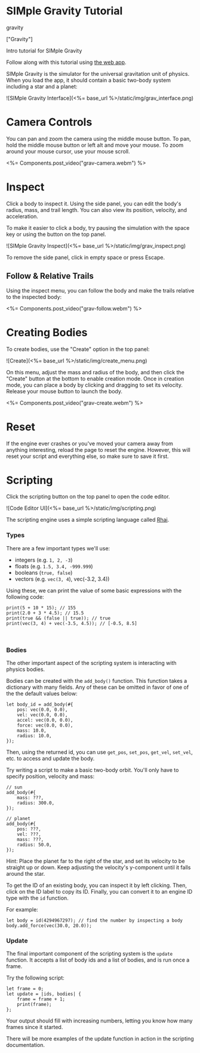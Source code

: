 # SIMple Gravity Tutorial

gravity

["Gravity"]

Intro tutorial for SIMple Gravity

Follow along with this tutorial using [the web app](https://gravity.simple-physics.org).

SIMple Gravity is the simulator for the universal gravitation unit of physics. When you load
the app, it should contain a basic two-body system including a star and a planet:

![SIMple Gravity Interface](<%= base_url %>/static/img/grav_interface.png)

# Camera Controls

You can pan and zoom the camera using the middle mouse button. To pan,
hold the middle mouse button or left alt and move your mouse. To zoom around your
mouse cursor, use your mouse scroll.

<%= Components.post_video("grav-camera.webm") %>

# Inspect

Click a body to inspect it. Using the side panel, you can edit the body's radius, mass, and trail length.
You can also view its position, velocity, and acceleration.

To make it easier to click a body, try pausing the simulation with the space key or
using the button on the top panel.

![SIMple Gravity Inspect](<%= base_url %>/static/img/grav_inspect.png)

To remove the side panel, click in empty space or press Escape.

## Follow & Relative Trails

Using the inspect menu, you can follow the body and make the trails relative to the inspected body:

<%= Components.post_video("grav-follow.webm") %>

# Creating Bodies

To create bodies, use the "Create"  option in the top panel:

![Create](<%= base_url %>/static/img/create_menu.png)

On this menu, adjust the mass and radius of the body, and then click the "Create" button at
the bottom to enable creation mode. Once in creation mode, you can place a body by clicking and
dragging to set its velocity. Release your mouse button to launch the body.

<%= Components.post_video("grav-create.webm") %>

# Reset

If the engine ever crashes or you've moved your camera away from anything interesting,
reload the page to reset the engine. However, this will reset your script and everything
else, so make sure to save it first.

# Scripting

Click the scripting button on the top panel to open the code editor.

![Code Editor UI](<%= base_url %>/static/img/scripting.png)

The scripting engine uses a simple scripting language called [Rhai](https://rhai.rs/book/index.html).

### Types

There are a few important types we'll use:
- integers (e.g. `1, 2, -3`)
- floats (e.g. `1.5, 3.4, -999.999`)
- booleans (`true, false`)
- vectors (e.g. `vec(3, 4`), vec(-3.2, 3.4))

Using these, we can print the value of some basic expressions with the following code:
```rhai
print(5 + 10 * 15); // 155
print(2.0 + 3 * 4.5); // 15.5
print(true && (false || true)); // true
print(vec(3, 4) + vec(-3.5, 4.5)); // [-0.5, 8.5]
```

<br>

### Bodies

The other important aspect of the scripting system is interacting with physics bodies.

Bodies can be created with the `add_body()` function. This function takes a dictionary
with many fields. Any of these can be omitted in favor of one of the the default values below:
```
let body_id = add_body(#{
    pos: vec(0.0, 0.0),
    vel: vec(0.0, 0.0),
    accel: vec(0.0, 0.0),
    force: vec(0.0, 0.0),
    mass: 10.0,
    radius: 10.0,
});
```

Then, using the returned id, you can use `get_pos`, `set_pos`, `get_vel`, `set_vel`, etc. to
access and update the body.

Try writing a script to make a basic two-body orbit. You'll only have to specify position, velocity and mass:
```
// sun
add_body(#{
    mass: ???,
    radius: 300.0,
});

// planet
add_body(#{
    pos: ???,
    vel: ???,
    mass: ???,
    radius: 50.0,
});
```
Hint: Place the planet far to the right of the star, and set its velocity to be straight up or down.
Keep adjusting the velocity's y-component until it falls around the star.

To get the ID of an existing body, you can inspect it by left clicking. Then, click on the ID label
to copy its ID. Finally, you can convert it to an engine ID type with the `id` function.

For example:
```
let body = id(4294967297); // find the number by inspecting a body
body.add_force(vec(30.0, 20.0));
```

### Update

The final important component of the scripting system is the `update` function. It accepts
a list of body ids and a list of bodies, and is run once a frame.

Try the following script:
```
let frame = 0;
let update = |ids, bodies| {
    frame = frame + 1;
    print(frame);
};
```

Your output should fill with increasing numbers, letting you know how many frames since it started.

There will be more examples of the update function in action in the scripting documentation.
